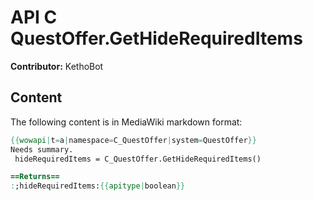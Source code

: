 # API C QuestOffer.GetHideRequiredItems

**Contributor:** KethoBot

## Content

The following content is in MediaWiki markdown format:

```mediawiki
{{wowapi|t=a|namespace=C_QuestOffer|system=QuestOffer}}
Needs summary.
 hideRequiredItems = C_QuestOffer.GetHideRequiredItems()

==Returns==
:;hideRequiredItems:{{apitype|boolean}}
```